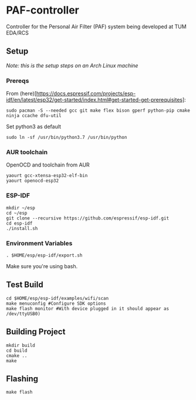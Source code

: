 # PAF-controller

Controller for the Personal Air Filter (PAF) system being developed at TUM EDA/RCS

## Setup 

*Note: this is the setup steps on an Arch Linux machine*

### Prereqs

From (here)[https://docs.espressif.com/projects/esp-idf/en/latest/esp32/get-started/index.html#get-started-get-prerequisites]:

```
sudo pacman -S --needed gcc git make flex bison gperf python-pip cmake ninja ccache dfu-util
```

Set python3 as default

```
sudo ln -sf /usr/bin/python3.7 /usr/bin/python
```

### AUR toolchain

OpenOCD and toolchain from AUR

```
yaourt gcc-xtensa-esp32-elf-bin
yaourt openocd-esp32
```

### ESP-IDF

```
mkdir ~/esp 
cd ~/esp
git clone --recursive https://github.com/espressif/esp-idf.git
cd esp-idf
./install.sh
```

### Environment Variables 

```
. $HOME/esp/esp-idf/export.sh
```

Make sure you're using bash.

## Test Build

```
cd $HOME/esp/esp-idf/examples/wifi/scan
make menuconfig #Configure SDK options
make flash monitor #With device plugged in it should appear as /dev/ttyUSB0)
```

## Building Project

```
mkdir build
cd build
cmake ..
make
```

## Flashing

```
make flash
```
